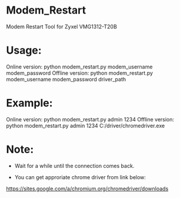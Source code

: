 # Modem_Restart
 Modem Restart Tool for Zyxel VMG1312-T20B
 
# Usage:
  Online version: python modem_restart.py modem_username modem_password
  Offline version: python modem_restart.py modem_username modem_password driver_path
# Example: 
  Online version: python modem_restart.py admin 1234
  Offline version: python modem_restart.py admin 1234 C:/driver/chromedriver.exe
  
# Note:
  - Wait for a while until the connection comes back.
  
  - You can get approriate chrome driver from link below:
  
  https://sites.google.com/a/chromium.org/chromedriver/downloads
